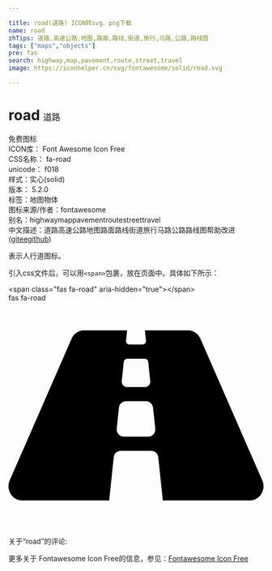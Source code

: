 ```yaml
---

title: road(道路) ICON转svg、png下载
name: road
zhTips: 道路,高速公路,地图,路面,路线,街道,旅行,马路,公路,路线图
tags: ["maps","objects"]
pre: fas
search: highway,map,pavement,route,street,travel
image: https://iconhelper.cn/svg/fontawesome/solid/road.svg

---
```


# road  <small style="font-size: 60%;font-weight: 100">道路</small>


<div class="detail-page">
<p>
<span><span class="badge-success badge">免费图标</span> </span>
<br/>
<span>
ICON库：
<span class="badge-secondary badge">Font Awesome Icon Free</span> 
</span>
<br/>
<span>
CSS名称：
<span class="badge-secondary badge">fa-road</span> 
</span>
<br/>
<span>
unicode：
<span class="badge-secondary badge">f018</span> 
<copy-btn content='f018' btn-title=""></copy-btn>
<copy-btn :content='String.fromCodePoint(parseInt("f018", 16))' btn-title="复制U"></copy-btn>
</span><br/><span>样式：<span class="badge-light badge">实心(solid)</span></span>
<br/>
<span>
版本：
<span class="badge-secondary badge">5.2.0</span> 
</span><br/><span>标签：<span class="badge-light badge"><router-link to="/tags/maps.html">地图</router-link></span><span class="badge-light badge"><router-link to="/tags/objects.html">物体</router-link></span></span>
<br/>
<span>图标来源/作者：<span class="badge-light badge">fontawesome</span></span> 
<br/>
<span>别名：<span class="badge-light badge">highway</span><span class="badge-light badge">map</span><span class="badge-light badge">pavement</span><span class="badge-light badge">route</span><span class="badge-light badge">street</span><span class="badge-light badge">travel</span></span><br/><span class="zh-detail">中文描述：<span class="badge-primary badge">道路</span><span class="badge-primary badge">高速公路</span><span class="badge-primary badge">地图</span><span class="badge-primary badge">路面</span><span class="badge-primary badge">路线</span><span class="badge-primary badge">街道</span><span class="badge-primary badge">旅行</span><span class="badge-primary badge">马路</span><span class="badge-primary badge">公路</span><span class="badge-primary badge">路线图</span><span class="help-link"><span>帮助改进</span>(<a href="https://gitee.com/liuwave/icon-helper/edit/master/json/fontawesome/solid/road.json" target="_blank" rel="noopener noreferrer">gitee</a><a href="https://github.com/liuwave/icon-helper/edit/master/json/fontawesome/solid/road.json" target="_blank" rel="noopener noreferrer">github</a></span>)</span><br/>
</p>
</div><div class="description description alert alert-light">表示人行道图标。</div>
<div class="alert alert-dark">
  <i class="fas fa-road fa-xs"></i>
  <i class="fas fa-road fa-sm"></i>
  <i class="fas fa-road fa-lg"></i>
  <i class="fas fa-road fa-2x"></i>
  <i class="fas fa-road fa-3x"></i>
  <i class="fas fa-road fa-5x"></i>
  <i class="fas fa-road fa-7x"></i>
</div>
<div>
  <p>引入css文件后，可以用<code>&lt;span&gt;</code>包裹，放在页面中。具体如下所示：    
  </p>
  <div class="alert alert-primary" style="font-size: 14px">
    &lt;span class="fas fa-road" aria-hidden="true"&gt;&lt;/span&gt;
    <copy-btn content='<span class="fas fa-road" aria-hidden="true"></span>'></copy-btn>
  </div>
  <div class="alert alert-secondary">
    <i class="fas fa-road"
    style="font-size: 24px"
    aria-hidden="true"></i> fas fa-road
    <copy-btn content="fas fa-road" btn-title="复制图标名称"></copy-btn>
  </div>
</div>
<div id="svg" class="svg-wrap">
<svg xmlns="http://www.w3.org/2000/svg" viewBox="0 0 576 512"><path d="M573.19 402.67l-139.79-320C428.43 71.29 417.6 64 405.68 64h-97.59l2.45 23.16c.5 4.72-3.21 8.84-7.96 8.84h-29.16c-4.75 0-8.46-4.12-7.96-8.84L267.91 64h-97.59c-11.93 0-22.76 7.29-27.73 18.67L2.8 402.67C-6.45 423.86 8.31 448 30.54 448h196.84l10.31-97.68c.86-8.14 7.72-14.32 15.91-14.32h68.8c8.19 0 15.05 6.18 15.91 14.32L348.62 448h196.84c22.23 0 36.99-24.14 27.73-45.33zM260.4 135.16a8 8 0 0 1 7.96-7.16h39.29c4.09 0 7.53 3.09 7.96 7.16l4.6 43.58c.75 7.09-4.81 13.26-11.93 13.26h-40.54c-7.13 0-12.68-6.17-11.93-13.26l4.59-43.58zM315.64 304h-55.29c-9.5 0-16.91-8.23-15.91-17.68l5.07-48c.86-8.14 7.72-14.32 15.91-14.32h45.15c8.19 0 15.05 6.18 15.91 14.32l5.07 48c1 9.45-6.41 17.68-15.91 17.68z"/></svg>
</div>
<detail full-name='fa-road'></detail>
<div>
<p>关于“road”的评论:</p>
</div>
<Vssue title="关于“road”的评论" ></Vssue>    
<div><p>更多关于  Fontawesome Icon Free的信息，参见：<a target="_blank" href="https://iconhelper.cn/fontawesome.html">Fontawesome Icon Free</a>
</p></div>
